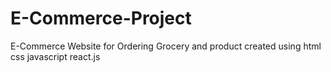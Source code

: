 # E-Commerce-Project
E-Commerce Website for Ordering Grocery and product created using html css javascript react.js
